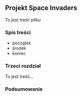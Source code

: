 ## Projekt Space Invaders

To jest treść pliku

### Spis treści

- początek
- środek
- koniec

### Trzeci rozdział

To jest treść...

### Podsumowanie


